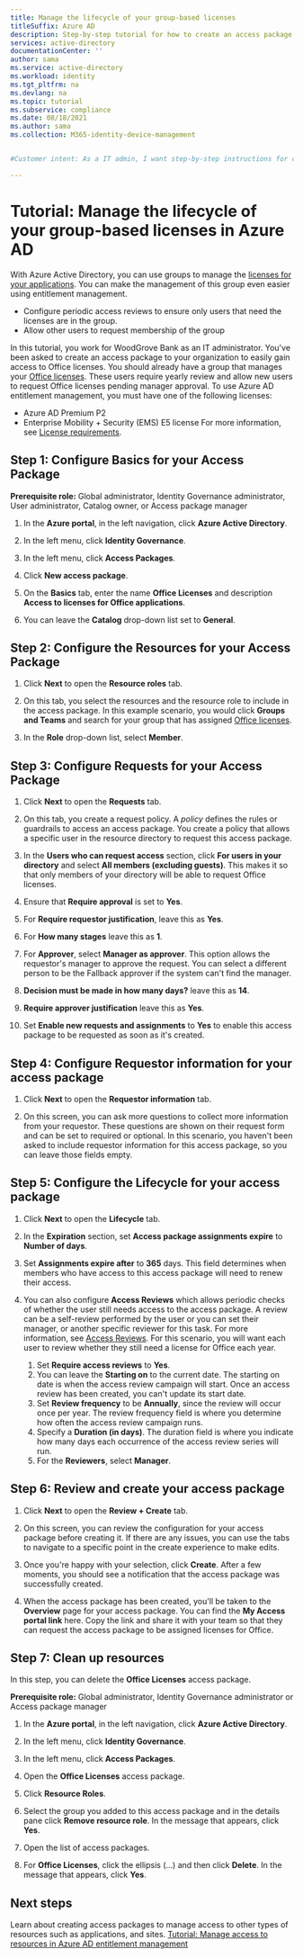 ```yaml
---
title: Manage the lifecycle of your group-based licenses 
titleSuffix: Azure AD
description: Step-by-step tutorial for how to create an access package for managing group-based licenses in Azure Active Directory entitlement management.
services: active-directory
documentationCenter: ''
author: sama
ms.service: active-directory
ms.workload: identity
ms.tgt_pltfrm: na
ms.devlang: na
ms.topic: tutorial
ms.subservice: compliance
ms.date: 08/18/2021
ms.author: sama
ms.collection: M365-identity-device-management


#Customer intent: As a IT admin, I want step-by-step instructions for creating an access package for Managing the lifecycle of your group-based licenses.

---
```

# Tutorial: Manage the lifecycle of your group-based licenses in Azure AD
 
With Azure Active Directory, you can use groups to manage the [licenses for your applications](/active-directory/enterprise-users/licensing-groups-assign.md). You can make the management of this group even easier using entitlement management. 

*	Configure periodic access reviews to ensure only users that need the licenses are in the group. 
*	Allow other users to request membership of the group

In this tutorial, you work for WoodGrove Bank as an IT administrator. You've been asked to create an access package to your organization to easily gain access to Office licenses. You should already have a group that manages your [Office licenses](/active-directory/enterprise-users/licensing-groups-assign.md). These users require yearly review and allow new users to request Office licenses pending manager approval. 
To use Azure AD entitlement management, you must have one of the following licenses:

- Azure AD Premium P2
- Enterprise Mobility + Security (EMS) E5 license
For more information, see [License requirements](entitlement-management-overview.md#license-requirements).
## Step 1: Configure Basics for your Access Package

**Prerequisite role:** Global administrator, Identity Governance administrator, User administrator, Catalog owner, or Access package manager

1. In the **Azure portal**, in the left navigation, click **Azure Active Directory**.

2. In the left menu, click **Identity Governance**.

3. In the left menu, click **Access Packages**. 

4. Click **New access package**.

5. On the **Basics** tab, enter the name **Office Licenses** and description **Access to licenses for Office applications**.

6. You can leave the **Catalog** drop-down list set to **General**.

## Step 2: Configure the Resources for your Access Package

1. Click **Next** to open the **Resource roles** tab.

2. On this tab, you select the resources and the resource role to include in the access package. In this example scenario, you would click **Groups and Teams** and search for your group that has assigned [Office licenses](/active-directory/enterprise-users/licensing-groups-assign.md).

3. In the **Role** drop-down list, select **Member**.

## Step 3: Configure Requests for your Access Package

1. Click **Next** to open the **Requests** tab.

2. On this tab, you create a request policy. A *policy* defines the rules or guardrails to access an access package. You create a policy that allows a specific user in the resource directory to request this access package.

3. In the **Users who can request access** section, click **For users in your directory** and select **All members (excluding guests)**. This makes it so that only members of your directory will be able to request Office licenses.

4. Ensure that **Require approval** is set to **Yes**.

5. For **Require requestor justification**, leave this as **Yes**.

6. For **How many stages** leave this as **1**.

7. For **Approver**, select **Manager as approver**. This option allows the requestor's manager to approve the request. You can select a different person to be the Fallback approver if the system can't find the manager.

8. **Decision must be made in how many days?** leave this as **14**.

9. **Require approver justification** leave this as **Yes**.

10. Set **Enable new requests and assignments** to **Yes** to enable this access package to be requested as soon as it's created.

## Step 4: Configure Requestor information for your access package

1. Click **Next** to open the **Requestor information** tab.

2. On this screen, you can ask more questions to collect more information from your requestor. These questions are shown on their request form and can be set to required or optional. In this scenario, you haven't been asked to include requestor information for this access package, so you can leave those fields empty.

## Step 5: Configure the Lifecycle for your access package

1. Click **Next** to open the **Lifecycle** tab.

2. In the **Expiration** section, set **Access package assignments expire** to **Number of days**.
	
3. Set **Assignments expire after** to **365** days. This field determines when members who have access to this access package will need to renew their access. 

4. You can also configure **Access Reviews** which allows periodic checks of whether the user still needs access to the access package. A review can be a self-review performed by the user or you can set their manager, or another specific reviewer for this task. For more information, see [Access Reviews](entitlement-management-access-reviews-create.md). For this scenario, you will want each user to review whether they still need a license for Office each year.

    1.	Set **Require access reviews** to **Yes**.
    2.	You can leave the **Starting on** to the current date. The starting on date is when the access review campaign will start. Once an access review has been created, you can't update its start date.
    3.	Set **Review frequency** to be **Annually**, since the review will occur once per year. The review frequency field is where you determine how often the access review campaign runs.
    4.	Specify a **Duration (in days)**.  The duration field is where you indicate how many days each occurrence of the access review series will run.
    5.	For the **Reviewers**, select **Manager**.

## Step 6: Review and create your access package

1. Click **Next** to open the **Review + Create** tab.

2. On this screen, you can review the configuration for your access package before creating it. If there are any issues, you can use the tabs to navigate to a specific point in the create experience to make edits.

3. Once you're happy with your selection, click **Create**. After a few moments, you should see a notification that the access package was successfully created.

4. When the access package has been created, you'll be taken to the **Overview** page for your access package. You can find the **My Access portal link** here. Copy the link and share it with your team so that they can request the access package to be assigned licenses for Office.

## Step 7: Clean up resources

In this step, you can delete the **Office Licenses** access package. 

**Prerequisite role:** Global administrator, Identity Governance administrator or Access package manager

1. In the **Azure portal**, in the left navigation, click **Azure Active Directory**.

2. In the left menu, click **Identity Governance**.

3. In the left menu, click **Access Packages**. 

4. Open the **Office Licenses** access package. 

5. Click **Resource Roles**.

6. Select the group you added to this access package and in the details pane click **Remove resource role**. In the message that appears, click **Yes**.

7. Open the list of access packages.

8. For **Office Licenses**, click the ellipsis (...) and then click **Delete**. In the message that appears, click **Yes**.

## Next steps

Learn about creating access packages to manage access to other types of resources such as applications, and sites. [Tutorial: Manage access to resources in Azure AD entitlement management](/active-directory/governance/entitlement-management-access-package-first.md)
